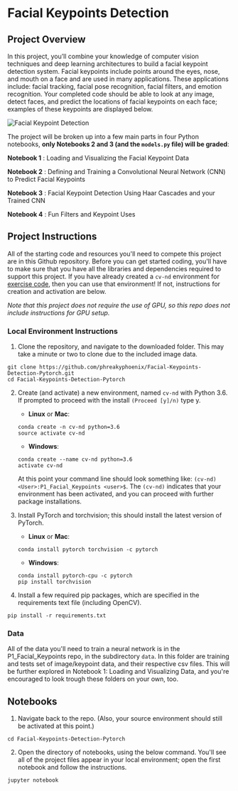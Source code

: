 [//]: # "Image References"

[image1]: ./images/key_pts_example.png "Facial Keypoint Detection"

# Facial Keypoints Detection

## Project Overview

In this project, you’ll combine your knowledge of computer vision techniques and deep learning architectures to build a facial keypoint detection system. Facial keypoints include points around the eyes, nose, and mouth on a face and are used in many applications. These applications include: facial tracking, facial pose recognition, facial filters, and emotion recognition. Your completed code should be able to look at any image, detect faces, and predict the locations of facial keypoints on each face; examples of these keypoints are displayed below.

![Facial Keypoint Detection][image1]

The project will be broken up into a few main parts in four Python notebooks, **only Notebooks 2 and 3 (and the `models.py` file) will be graded**:

__Notebook 1__ : Loading and Visualizing the Facial Keypoint Data

__Notebook 2__ : Defining and Training a Convolutional Neural Network (CNN) to Predict Facial Keypoints

__Notebook 3__ : Facial Keypoint Detection Using Haar Cascades and your Trained CNN

__Notebook 4__ : Fun Filters and Keypoint Uses



## Project Instructions

All of the starting code and resources you'll need to compete this project are in this Github repository. Before you can get started coding, you'll have to make sure that you have all the libraries and dependencies required to support this project. If you have already created a `cv-nd` environment for [exercise code](https://github.com/udacity/CVND_Exercises), then you can use that environment! If not, instructions for creation and activation are below.

*Note that this project does not require the use of GPU, so this repo does not include instructions for GPU setup.*


### Local Environment Instructions

1. Clone the repository, and navigate to the downloaded folder. This may take a minute or two to clone due to the included image data.

```
git clone https://github.com/phreakyphoenix/Facial-Keypoints-Detection-Pytorch.git
cd Facial-Keypoints-Detection-Pytorch
```

2. Create (and activate) a new environment, named `cv-nd` with Python 3.6. If prompted to proceed with the install `(Proceed [y]/n)` type y.

   - __Linux__ or __Mac__: 

   ```
   conda create -n cv-nd python=3.6
   source activate cv-nd
   ```

   - __Windows__: 

   ```
   conda create --name cv-nd python=3.6
   activate cv-nd
   ```

   At this point your command line should look something like: `(cv-nd) <User>:P1_Facial_Keypoints <user>$`. The `(cv-nd)` indicates that your environment has been activated, and you can proceed with further package installations.

3. Install PyTorch and torchvision; this should install the latest version of PyTorch.

   - __Linux__ or __Mac__: 

   ```
   conda install pytorch torchvision -c pytorch 
   ```

   - __Windows__: 

   ```
   conda install pytorch-cpu -c pytorch
   pip install torchvision
   ```

4. Install a few required pip packages, which are specified in the requirements text file (including OpenCV).

```
pip install -r requirements.txt
```


### Data

All of the data you'll need to train a neural network is in the P1_Facial_Keypoints repo, in the subdirectory `data`. In this folder are training and tests set of image/keypoint data, and their respective csv files. This will be further explored in Notebook 1: Loading and Visualizing Data, and you're encouraged to look trough these folders on your own, too.


## Notebooks

1. Navigate back to the repo. (Also, your source environment should still be activated at this point.)

```shell
cd Facial-Keypoints-Detection-Pytorch
```

2. Open the directory of notebooks, using the below command. You'll see all of the project files appear in your local environment; open the first notebook and follow the instructions.

```shell
jupyter notebook
```
